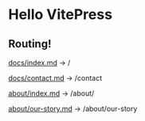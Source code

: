 # Hello VitePress

## Routing!

[docs/index.md](/) -> /

[docs/contact.md](/contact) -> /contact

[about/index.md](/about/) -> /about/

[about/our-story.md](/about/our-story) -> /about/our-story